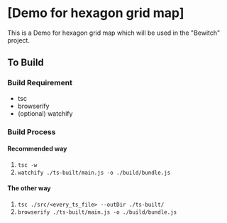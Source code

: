 # [Demo for hexagon grid map]

This is a Demo for hexagon grid map which will be used in the "Bewitch" project.

## To Build

### Build Requirement

* tsc
* browserify
* (optional) watchify

### Build Process

#### Recommended way

1. `tsc -w`
2. `watchify ./ts-built/main.js -o ./build/bundle.js`

#### The other way

1. `tsc ./src/<every_ts_file> --outDir ./ts-built/`
2. `browserify ./ts-built/main.js -o ./build/bundle.js`
